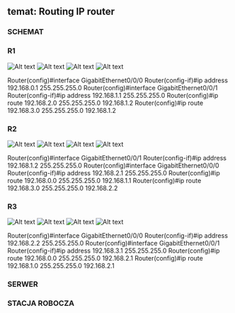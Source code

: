 ## temat: Routing IP router

### SCHEMAT

### R1
![Alt text](image.png)
![Alt text](image-1.png)
![Alt text](image-2.png)
![Alt text](image-3.png)

Router(config)#interface GigabitEthernet0/0/0
Router(config-if)#ip address 192.168.0.1 255.255.255.0
Router(config)#interface GigabitEthernet0/0/1
Router(config-if)#ip address 192.168.1.1 255.255.255.0
Router(config)#ip route 192.168.2.0 255.255.255.0 192.168.1.2
Router(config)#ip route 192.168.3.0 255.255.255.0 192.168.1.2


### R2
![Alt text](image-6.png)
![Alt text](image-7.png)
![Alt text](image-4.png)
![Alt text](image-5.png)

Router(config)#interface GigabitEthernet0/0/1
Router(config-if)#ip address 192.168.1.2 255.255.255.0
Router(config)#interface GigabitEthernet0/0/0
Router(config-if)#ip address 192.168.2.1 255.255.255.0
Router(config)#ip route 192.168.0.0 255.255.255.0 192.168.1.1
Router(config)#ip route 192.168.3.0 255.255.255.0 192.168.2.2

### R3
![Alt text](image-10.png)
![Alt text](image-11.png)
![Alt text](image-8.png)
![Alt text](image-9.png)

Router(config)#interface GigabitEthernet0/0/0
Router(config-if)#ip address 192.168.2.2 255.255.255.0
Router(config)#interface GigabitEthernet0/0/1
Router(config-if)#ip address 192.168.3.1 255.255.255.0
Router(config)#ip route 192.168.0.0 255.255.255.0 192.168.2.1
Router(config)#ip route 192.168.1.0 255.255.255.0 192.168.2.1

### SERWER

### STACJA ROBOCZA

